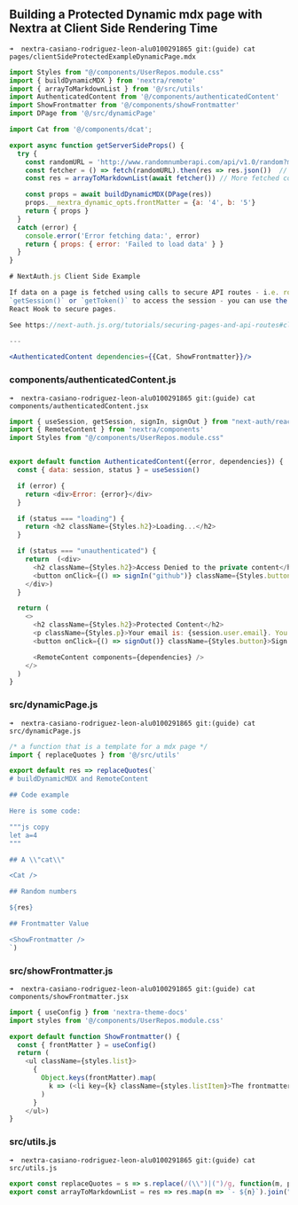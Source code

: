 ## Building a Protected Dynamic mdx page with Nextra at Client Side Rendering Time 

`➜  nextra-casiano-rodriguez-leon-alu0100291865 git:(guide) cat pages/clientSideProtectedExampleDynamicPage.mdx`

```jsx
import Styles from "@/components/UserRepos.module.css"
import { buildDynamicMDX } from 'nextra/remote'
import { arrayToMarkdownList } from '@/src/utils'
import AuthenticatedContent from '@/components/authenticatedContent'
import ShowFrontmatter from '@/components/showFrontmatter'
import DPage from '@/src/dynamicPage'

import Cat from '@/components/dcat';

export async function getServerSideProps() {
  try {
    const randomURL = 'http://www.randomnumberapi.com/api/v1.0/random?min=1&max=100&count=5' // if you move the fetcher function outside of the getStaticProps, 
    const fetcher = () => fetch(randomURL).then(res => res.json())  // you will get an error because fetcher is not defined
    const res = arrayToMarkdownList(await fetcher()) // More fetched content

    const props = await buildDynamicMDX(DPage(res))
    props.__nextra_dynamic_opts.frontMatter = {a: '4', b: '5'} 
    return { props }
  }
  catch (error) {
    console.error('Error fetching data:', error)
    return { props: { error: 'Failed to load data' } }
  }
}

# NextAuth.js Client Side Example

If data on a page is fetched using calls to secure API routes - i.e. routes which use 
`getSession()` or `getToken()` to access the session - you can use the `useSession` 
React Hook to secure pages.

See https://next-auth.js.org/tutorials/securing-pages-and-api-routes#client-side

---

<AuthenticatedContent dependencies={{Cat, ShowFrontmatter}}/>
```

### components/authenticatedContent.js

`➜  nextra-casiano-rodriguez-leon-alu0100291865 git:(guide) cat components/authenticatedContent.jsx`

```js
import { useSession, getSession, signIn, signOut } from "next-auth/react"
import { RemoteContent } from 'nextra/components'
import Styles from "@/components/UserRepos.module.css"


export default function AuthenticatedContent({error, dependencies}) {
  const { data: session, status } = useSession()

  if (error) {
    return <div>Error: {error}</div>
  }

  if (status === "loading") {
    return <h2 className={Styles.h2}>Loading...</h2>
  }

  if (status === "unauthenticated") {
    return  (<div>
      <h2 className={Styles.h2}>Access Denied to the private content</h2>
      <button onClick={() => signIn("github")} className={Styles.button}>Sign in</button>
    </div>)
  }

  return (
    <>
      <h2 className={Styles.h2}>Protected Content</h2>
      <p className={Styles.p}>Your email is: {session.user.email}. You can view this page because you are signed in.</p>
      <button onClick={() => signOut()} className={Styles.button}>Sign out</button>

      <RemoteContent components={dependencies} />
    </>
  )
}
```

### src/dynamicPage.js

`➜  nextra-casiano-rodriguez-leon-alu0100291865 git:(guide) cat src/dynamicPage.js`

```js
/* a function that is a template for a mdx page */
import { replaceQuotes } from '@/src/utils'

export default res => replaceQuotes(`
# buildDynamicMDX and RemoteContent

## Code example

Here is some code:

"""js copy
let a=4
""" 

## A \\"cat\\"

<Cat />

## Random numbers

${res}  

## Frontmatter Value

<ShowFrontmatter />
`)
```

### src/showFrontmatter.js

`➜  nextra-casiano-rodriguez-leon-alu0100291865 git:(guide) cat components/showFrontmatter.jsx`

```js
import { useConfig } from 'nextra-theme-docs'
import styles from '@/components/UserRepos.module.css'

export default function ShowFrontmatter() {
  const { frontMatter } = useConfig()
  return (
    <ul className={styles.list}>
      {
        Object.keys(frontMatter).map(
          k => (<li key={k} className={styles.listItem}>The frontmatter value of "{k}" is "{frontMatter[k]}" </li>)
        )
      }
    </ul>)
}
```

### src/utils.js

`➜  nextra-casiano-rodriguez-leon-alu0100291865 git:(guide) cat src/utils.js`

```js 
export const replaceQuotes = s => s.replace(/(\\")|(")/g, function(m, p1, p2) { return p1? '"' : "`" })
export const arrayToMarkdownList = res => res.map(n => `- ${n}`).join("\n") 
```